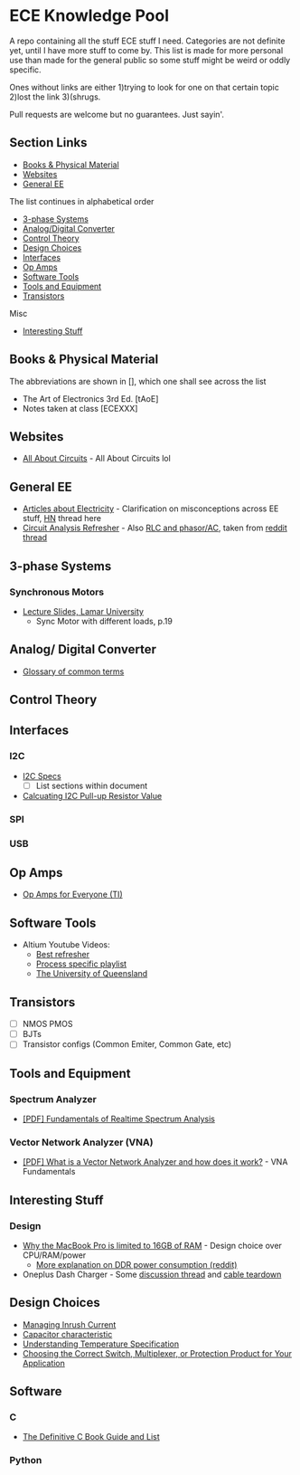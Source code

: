 # ECE Knowledge Pool
A repo containing all the stuff ECE stuff I need. Categories are not definite yet, until I have more stuff to come by. This list is made for more personal use than made for the general public so some stuff might be weird or oddly specific. 

Ones without links are either 1)trying to look for one on that certain topic 2)lost the link 3)(shrugs. 

Pull requests are welcome but no guarantees. Just sayin'.

## Section Links
- [Books & Physical Material](#books--physical-material)
- [Websites](#websites)
- [General EE](#general-ee)

The list continues in alphabetical order
- [3-phase Systems](#3-phase-systems)
- [Analog/Digital Converter](#analog-digital-converter)
- [Control Theory](#control-theory)
- [Design Choices](#design-choices)
- [Interfaces](#interfaces)
- [Op Amps](#op-amps)
- [Software Tools](#software-tools)
- [Tools and Equipment](#tools-and-equipment)
- [Transistors](#transistors)

Misc
- [Interesting Stuff](#interesting-stuff)

## Books & Physical Material
The abbreviations are shown in [], which one shall see across the list
- The Art of Electronics 3rd Ed. [tAoE]
- Notes taken at class [ECEXXX]

## Websites
- [All About Circuits](http://www.allaboutcircuits.com/education/) - All About Circuits lol

## General EE
- [Articles about Electricity](http://amasci.com/ele-edu.html) - Clarification on misconceptions across EE stuff, [HN](https://news.ycombinator.com/item?id=12894192) thread here
- [Circuit Analysis Refresher](http://imgur.com/a/kCt5O) - Also [RLC and phasor/AC](https://i.imgur.com/Y3Nj8wZ.jpg), taken from [reddit thread](https://www.reddit.com/r/ECE/comments/5dtt6p/intro_to_ece_toolbox_of_equations_and_concepts/)

## 3-phase Systems
### Synchronous Motors
- [Lecture Slides, Lamar University](http://doctord.dyndns.org/Courses/Textbooks/Chapman/Lecture%2007%20-%20Synchronous%20machines.pdf)
  - Sync Motor with different loads, p.19
  
## Analog/ Digital Converter
- [Glossary of common terms](https://www.maximintegrated.com/en/app-notes/index.mvp/id/641)

## Control Theory

## Interfaces
### I2C
- [I2C Specs](http://www.nxp.com/documents/user_manual/UM10204.pdf)
  - [ ] List sections within document
- [Calcuating I2C Pull-up Resistor Value](http://www.ti.com/lit/an/slva689/slva689.pdf)

### SPI

### USB

## Op Amps
- [Op Amps for Everyone (TI)](http://web.mit.edu/6.101/www/reference/op_amps_everyone.pdf)

## Software Tools
- Altium Youtube Videos:
  - [Best refresher](https://www.youtube.com/watch?v=Y7PY1nBtImk)
  - [Process specific playlist](https://www.youtube.com/watch?v=TTr7_SN2b8Y&list=PL8F4DA35708A12E06)
  - [The University of Queensland](https://www.youtube.com/channel/UCOlRRMpgVVtVi4ZxmSMQMFA/videos)
  
## Transistors
- [ ] NMOS PMOS
- [ ] BJTs
- [ ] Transistor configs (Common Emiter, Common Gate, etc)

## Tools and Equipment
### Spectrum Analyzer
  - [[PDF] Fundamentals of Realtime Spectrum Analysis](http://download.tek.com/document/37W_17249_6_Fundamentals_of_RealTime_Spectrum_Analysis_0.pdf)
### Vector Network Analyzer (VNA)
  - [[PDF] What is a Vector Network Analyzer and how does it work?](http://download.tek.com/document/70W_60918_0_Tek_VNA_PR1.pdf) - VNA Fundamentals

## Interesting Stuff
### Design
- [Why the MacBook Pro is limited to 16GB of RAM](https://macdaddy.io/macbook-pro-limited-16gb-ram/) - Design choice over CPU/RAM/power
  - [More explanation on DDR power consumption (reddit)](https://www.reddit.com/r/hardware/comments/5dimal/lpddr3_vs_ddr4_power_usage/)
- Oneplus Dash Charger - Some [discussion thread](https://forums.oneplus.net/threads/what-is-the-oneplus-3-dash-charging-sync-cable-doing-internally-lets-probe-it.456017/) and [cable teardown](http://www.chongdiantou.com/wp/archives/1672.html)

## Design Choices
- [Managing Inrush Current](http://www.ti.com/lit/an/slva670a/slva670a.pdf)
- [Capacitor characteristic](http://ksim.kemet.com/)
- [Understanding Temperature Specification](http://www.cypress.com/file/38656/download)
- [Choosing the Correct Switch, Multiplexer, or Protection Product for Your Application](http://www.analog.com/media/en/news-marketing-collateral/product-selection-guide/Choosing_Switches_or_Muxes.pdf)

## Software
### C
- [The Definitive C Book Guide and List](https://stackoverflow.com/questions/562303/the-definitive-c-book-guide-and-list)

### Python

